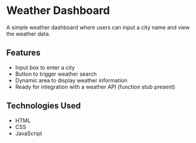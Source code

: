 # Weather Dashboard

A simple weather dashboard where users can input a city name and view the weather data.

## Features
- Input box to enter a city
- Button to trigger weather search
- Dynamic area to display weather information
- Ready for integration with a weather API (function stub present)

## Technologies Used
- HTML
- CSS
- JavaScript

